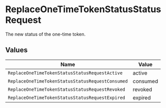 # ReplaceOneTimeTokenStatusStatusRequest

The new status of the one-time token.


## Values

| Name                                             | Value                                            |
| ------------------------------------------------ | ------------------------------------------------ |
| `ReplaceOneTimeTokenStatusStatusRequestActive`   | active                                           |
| `ReplaceOneTimeTokenStatusStatusRequestConsumed` | consumed                                         |
| `ReplaceOneTimeTokenStatusStatusRequestRevoked`  | revoked                                          |
| `ReplaceOneTimeTokenStatusStatusRequestExpired`  | expired                                          |